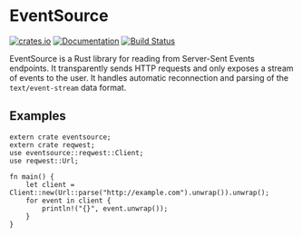 # EventSource

[![crates.io](https://img.shields.io/crates/v/eventsource.svg)](https://crates.io/crates/eventsource) [![Documentation](https://docs.rs/eventsource/badge.svg)](https://docs.rs/eventsource/) [![Build Status](https://travis-ci.org/lluchs/eventsource.svg?branch=master)](https://travis-ci.org/lluchs/eventsource)

EventSource is a Rust library for reading from Server-Sent Events endpoints. It transparently
sends HTTP requests and only exposes a stream of events to the user. It handles automatic
reconnection and parsing of the `text/event-stream` data format.

## Examples

```no_run
extern crate eventsource;
extern crate reqwest;
use eventsource::reqwest::Client;
use reqwest::Url;
                                                                                              
fn main() {
    let client = Client::new(Url::parse("http://example.com").unwrap()).unwrap();
    for event in client {
        println!("{}", event.unwrap());
    }
}
```
